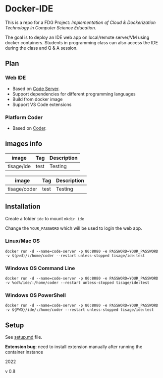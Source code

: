 # Docker-IDE
This is a repo for a FDG Project: *Implementation of Cloud & Dockerization Technology in Computer Science Education*.

The goal is to deploy an IDE web app on local/remote server/VM using docker containers. Students in programming class can also access the IDE during the class and Q & A session.

## Plan
### Web IDE
- Based on [Code Server](https://github.com/coder/code-server).
- Support dependencies for different programming languages
- Build from docker image
- Support VS Code extensions

### Platform Coder
- Based on [Coder](https://github.com/coder/coder).


## images info
| image | Tag | Description |
| ------ | ----- | ----------- |
| tisage/ide | test	| Testing |

| image | Tag | Description |
| ------ | ----- | ----------- |
| tisage/coder | test	| Testing |


## Installation
Create a folder `ide` to mount
`mkdir ide`

Change the `YOUR_PASSWORD` which will be used to login the web app.
### Linux/Mac OS
`docker run -d --name=code-server -p 80:8080 -e PASSWORD=YOUR_PASSWORD -v $(pwd)/:/home/coder --restart unless-stopped tisage/ide:test`

### Windows OS Command Line
`docker run -d --name=code-server -p 80:8080 -e PASSWORD=YOUR_PASSWORD -v %cd%/ide/:/home/coder --restart unless-stopped tisage/ide:test`

### Windows OS PowerShell
`docker run -d --name=code-server -p 80:8080 -e PASSWORD=YOUR_PASSWORD -v ${PWD}/ide/:/home/coder --restart unless-stopped tisage/ide:test`


## Setup
See [setup.md](https://github.com/tisage/Docker-IDE/blob/main/Setup.md) file.

**Extension bug**: need to install extension manually after running the container instance


2022

v 0.8
